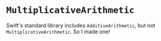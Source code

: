 # `MultiplicativeArithmetic` #

Swift's standard library includes `AdditiveArithmetic`, but not `MultiplicativeArithmetic`. So I made one!

